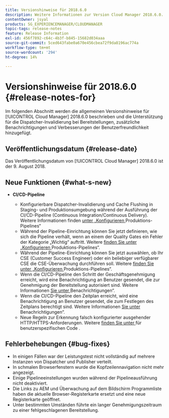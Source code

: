```yaml
---
title: Versionshinweise für 2018.6.0
description: Weitere Informationen zur Version Cloud Manager 2018.6.0.
contentOwner: jsyal
products: SG_EXPERIENCEMANAGER/CLOUDMANAGER
topic-tags: release-notes
feature: Release Information
exl-id: 456f7892-c64c-4b3f-b845-15682d034aaa
source-git-commit: 5ced643fabe0a670e456cbea72f9da8196ac774a
workflow-type: tm+mt
source-wordcount: '294'
ht-degree: 14%

---
```


# Versionshinweise für 2018.6.0 {#release-notes-for}

Im folgenden Abschnitt werden die allgemeinen Versionshinweise für [!UICONTROL Cloud Manager] 2018.6.0 beschrieben und die Unterstützung für die Dispatcher-Invalidierung bei Bereitstellungen, zusätzliche Benachrichtigungen und Verbesserungen der Benutzerfreundlichkeit hinzugefügt.

## Veröffentlichungsdatum {#release-date}

Das Veröffentlichungsdatum von [!UICONTROL Cloud Manager] 2018.6.0 ist der 9. August 2018.

## Neue Funktionen {#what-s-new}

* **CI/CD-Pipeline**

   * Konfigurierbare Dispatcher-Invalidierung und Cache Flushing in Staging- und Produktionsumgebung während der Ausführung der CI/CD-Pipeline (Continuous Integration/Continuous Delivery). Weitere Informationen finden [ unter „Konfigurieren ](/help/using/production-pipelines.md) Produktions-Pipelines“
   * Während der Pipeline-Einrichtung können Sie jetzt definieren, wie sich die Pipeline verhält, wenn an einem der Quality Gates ein Fehler der Kategorie „Wichtig“ auftritt. Weitere [ finden Sie unter „Konfigurieren ](/help/using/production-pipelines.md) Produktions-Pipelines“.
   * Während der Pipeline-Einrichtung können Sie jetzt auswählen, ob Ihr CSE (Customer Success Engineer) oder ein beliebiger verfügbarer CSE die CSE-Überwachung durchführen soll. Weitere [ finden Sie unter „Konfigurieren ](/help/using/production-pipelines.md) Produktions-Pipelines“.
   * Wenn die CI/CD-Pipeline den Schritt der Geschäftsgenehmigung erreicht, wird eine Benachrichtigung an Benutzer gesendet, die zur Genehmigung der Bereitstellung autorisiert sind. Weitere Informationen [ Sie unter ](/help/using/notifications.md)Benachrichtigungen“.
   * Wenn die CI/CD-Pipeline den Zeitplan erreicht, wird eine Benachrichtigung an Benutzer gesendet, die zum Festlegen des Zeitplans berechtigt sind. Weitere Informationen [ Sie unter ](/help/using/notifications.md)Benachrichtigungen“.
   * Neue Regeln zur Erkennung falsch konfigurierter ausgehender HTTP/HTTPS-Anforderungen. Weitere [ finden Sie unter ](/help/using/custom-code-quality-rules.md) für benutzerspezifischen Code .

## Fehlerbehebungen {#bug-fixes}

* In einigen Fällen war der Leistungstest nicht vollständig auf mehrere Instanzen von Dispatcher und Publisher verteilt.
* In schmalen Browserfenstern wurde die Kopfzeilennavigation nicht mehr angezeigt.
* Einige Pipelineeinstellungen wurden während der Pipelineausführung nicht deaktiviert.
* Die Links zu AEM und Überwachung auf dem Bildschirm Programmliste haben die aktuelle Browser-Registerkarte ersetzt und eine neue Registerkarte geöffnet.
* Unter bestimmten Umständen führte ein langer Genehmigungszeitraum zu einer fehlgeschlagenen Bereitstellung.
